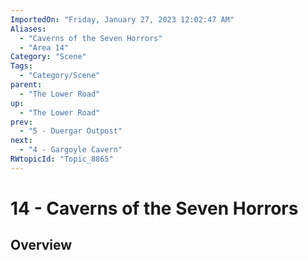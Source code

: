 ```yaml
---
ImportedOn: "Friday, January 27, 2023 12:02:47 AM"
Aliases:
  - "Caverns of the Seven Horrors"
  - "Area 14"
Category: "Scene"
Tags:
  - "Category/Scene"
parent:
  - "The Lower Road"
up:
  - "The Lower Road"
prev:
  - "5 - Duergar Outpost"
next:
  - "4 - Gargoyle Cavern"
RWtopicId: "Topic_8865"
---
```

# 14 - Caverns of the Seven Horrors
## Overview
